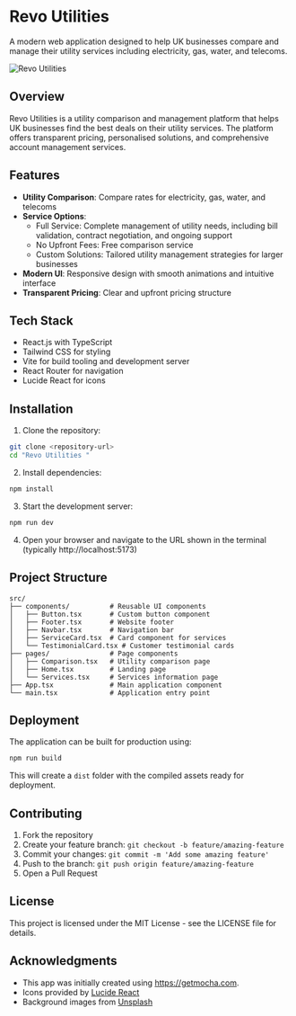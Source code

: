 # Revo Utilities

A modern web application designed to help UK businesses compare and manage their utility services including electricity, gas, water, and telecoms.

![Revo Utilities](https://images.unsplash.com/photo-1554224155-6726b3ff858f?q=80&w=1920)

## Overview

Revo Utilities is a utility comparison and management platform that helps UK businesses find the best deals on their utility services. The platform offers transparent pricing, personalised solutions, and comprehensive account management services.

## Features

- **Utility Comparison**: Compare rates for electricity, gas, water, and telecoms
- **Service Options**:
  - Full Service: Complete management of utility needs, including bill validation, contract negotiation, and ongoing support
  - No Upfront Fees: Free comparison service
  - Custom Solutions: Tailored utility management strategies for larger businesses
- **Modern UI**: Responsive design with smooth animations and intuitive interface
- **Transparent Pricing**: Clear and upfront pricing structure

## Tech Stack

- React.js with TypeScript
- Tailwind CSS for styling
- Vite for build tooling and development server
- React Router for navigation
- Lucide React for icons

## Installation

1. Clone the repository:
```bash
git clone <repository-url>
cd "Revo Utilities "
```

2. Install dependencies:
```bash
npm install
```

3. Start the development server:
```bash
npm run dev
```

4. Open your browser and navigate to the URL shown in the terminal (typically http://localhost:5173)

## Project Structure

```
src/
├── components/          # Reusable UI components
│   ├── Button.tsx       # Custom button component
│   ├── Footer.tsx       # Website footer
│   ├── Navbar.tsx       # Navigation bar
│   ├── ServiceCard.tsx  # Card component for services
│   └── TestimonialCard.tsx # Customer testimonial cards
├── pages/               # Page components
│   ├── Comparison.tsx   # Utility comparison page
│   ├── Home.tsx         # Landing page
│   └── Services.tsx     # Services information page
├── App.tsx              # Main application component
└── main.tsx             # Application entry point
```

## Deployment

The application can be built for production using:

```bash
npm run build
```

This will create a `dist` folder with the compiled assets ready for deployment.

## Contributing

1. Fork the repository
2. Create your feature branch: `git checkout -b feature/amazing-feature`
3. Commit your changes: `git commit -m 'Add some amazing feature'`
4. Push to the branch: `git push origin feature/amazing-feature`
5. Open a Pull Request

## License

This project is licensed under the MIT License - see the LICENSE file for details.

## Acknowledgments

- This app was initially created using https://getmocha.com.
- Icons provided by [Lucide React](https://lucide.dev/)
- Background images from [Unsplash](https://unsplash.com/)
